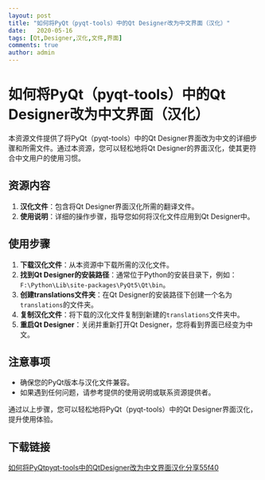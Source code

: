 ```yaml
---
layout: post
title: "如何将PyQt（pyqt-tools）中的Qt Designer改为中文界面（汉化）"
date:   2020-05-16
tags: [Qt,Designer,汉化,文件,界面]
comments: true
author: admin
---
```

# 如何将PyQt（pyqt-tools）中的Qt Designer改为中文界面（汉化）

本资源文件提供了将PyQt（pyqt-tools）中的Qt Designer界面改为中文的详细步骤和所需文件。通过本资源，您可以轻松地将Qt Designer的界面汉化，使其更符合中文用户的使用习惯。

## 资源内容

1. **汉化文件**：包含将Qt Designer界面汉化所需的翻译文件。
2. **使用说明**：详细的操作步骤，指导您如何将汉化文件应用到Qt Designer中。

## 使用步骤

1. **下载汉化文件**：从本资源中下载所需的汉化文件。
2. **找到Qt Designer的安装路径**：通常位于Python的安装目录下，例如：`F:\Python\Lib\site-packages\PyQt5\Qt\bin`。
3. **创建translations文件夹**：在Qt Designer的安装路径下创建一个名为`translations`的文件夹。
4. **复制汉化文件**：将下载的汉化文件复制到新建的`translations`文件夹中。
5. **重启Qt Designer**：关闭并重新打开Qt Designer，您将看到界面已经变为中文。

## 注意事项

- 确保您的PyQt版本与汉化文件兼容。
- 如果遇到任何问题，请参考提供的使用说明或联系资源提供者。

通过以上步骤，您可以轻松地将PyQt（pyqt-tools）中的Qt Designer界面汉化，提升使用体验。

## 下载链接

[如何将PyQtpyqt-tools中的QtDesigner改为中文界面汉化分享55f40](https://pan.quark.cn/s/9197ea866b84)